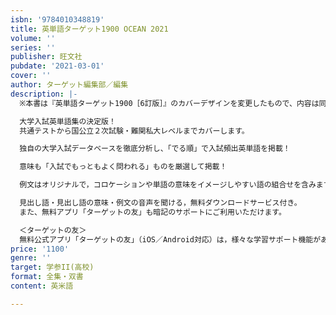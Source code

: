 ```yaml
---
isbn: '9784010348819'
title: 英単語ターゲット1900 OCEAN 2021
volume: ''
series: ''
publisher: 旺文社
pubdate: '2021-03-01'
cover: ''
author: ターゲット編集部／編集
description: |-
  ※本書は『英単語ターゲット1900［6訂版］』のカバーデザインを変更したもので、内容は同じです。

  大学入試英単語集の決定版！
  共通テストから国公立２次試験・難関私大レベルまでカバーします。

  独自の大学入試データベースを徹底分析し、「でる順」で入試頻出英単語を掲載！

  意味も「入試でもっともよく問われる」ものを厳選して掲載！

  例文はオリジナルで，コロケーションや単語の意味をイメージしやすい語の組合せを含みます。

  見出し語・見出し語の意味・例文の音声を聞ける，無料ダウンロードサービス付き。
  また、無料アプリ「ターゲットの友」も暗記のサポートにご利用いただけます。

  ＜ターゲットの友＞
  無料公式アプリ「ターゲットの友」（iOS／Android対応）は，様々な学習サポート機能があり，書籍とアプリを連動させた学習法で効果を高めます。
price: '1100'
genre: ''
target: 学参II(高校)
format: 全集・双書
content: 英米語

---
```

